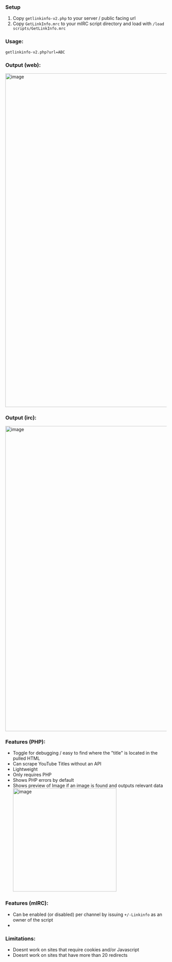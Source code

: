 ### Setup
1. Copy `getlinkinfo-v2.php` to your server / public facing url
2. Copy `GetLinkInfo.mrc` to your mIRC script directory and load with `/load scripts/GetLinkInfo.mrc`


### Usage:
`getlinkinfo-v2.php?url=ABC`

### Output (web):
<img width="1043" alt="image" src="https://github.com/Moodkiller/GetLinkInfo/assets/11341653/e4b7fb83-e75a-4dde-ac35-63e0dbec286d">

### Output (irc):
<img width="954" alt="image" src="https://github.com/Moodkiller/GetLinkInfo/assets/11341653/0574d2aa-64f8-48df-8928-bb21fed62843">

### Features (PHP):
* Toggle for debugging / easy to find where the "title" is located in the pulled HTML
* Can scrape YouTube Titles without an API
* Lightweight
* Only requires PHP
* Shows PHP errors by default
* Shows preview of Image if an image is found and outputs relevant data   
   <img width="323" alt="image" src="https://github.com/Moodkiller/GetLinkInfo/assets/11341653/fb504d3c-e9a5-4505-9118-a064d4d1bee3">

### Features (mIRC):
* Can be enabled (or disabled) per channel by issuing `+/-Linkinfo` as an owner of the script
* 

### Limitations:
* Doesnt work on sites that require cookies and/or Javascript
* Doesnt work on sites that have more than 20 redirects
